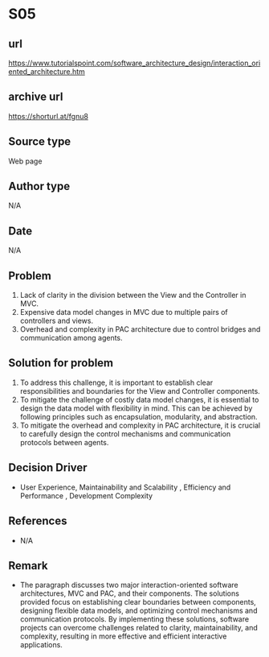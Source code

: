 # S05

## url
https://www.tutorialspoint.com/software_architecture_design/interaction_oriented_architecture.htm

## archive url
https://shorturl.at/fgnu8

## Source type
Web page

## Author type
N/A

## Date
N/A

## Problem
1. Lack of clarity in the division between the View and the Controller in MVC.
2. Expensive data model changes in MVC due to multiple pairs of controllers and views.
3. Overhead and complexity in PAC architecture due to control bridges and communication among agents.

## Solution for problem 
1. To address this challenge, it is important to establish clear responsibilities and boundaries for the View and Controller components. 
2. To mitigate the challenge of costly data model changes, it is essential to design the data model with flexibility in mind. This can be achieved by following principles such as encapsulation, modularity, and abstraction.
3. To mitigate the overhead and complexity in PAC architecture, it is crucial to carefully design the control mechanisms and communication protocols between agents. 


## Decision Driver
- User Experience, Maintainability and Scalability , Efficiency and Performance , Development Complexity

## References 
- N/A

## Remark
- The paragraph discusses two major interaction-oriented software architectures, MVC and PAC, and their components. The solutions provided focus on establishing clear boundaries between components, designing flexible data models, and optimizing control mechanisms and communication protocols. By implementing these solutions, software projects can overcome challenges related to clarity, maintainability, and complexity, resulting in more effective and efficient interactive applications.
